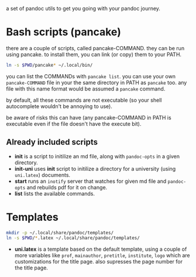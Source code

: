 a set of pandoc utils to get you going with your pandoc journey.

# Bash scripts (pancake)
there are a couple of scripts, called pancake-COMMAND. they can be run
using pancake. to install them, you can link (or copy) them to
your PATH.

```bash
ln -s $PWD/pancake* ~/.local/bin/
```

you can list the COMMANDs with `pancake list`. you can use your own
`pancake-COMMAND` file in your the same directory in PATH as
`pancake` too. any file with this name format would be assumed a
`pancake` command.

by default, all these commands are not executable (so your shell autocomplete
wouldn't be annoying to use).

be aware of risks this can have (any pancake-COMMAND in PATH is
executable even if the file doesn't have the execute bit).

## Already included scripts
- **init** is a script to initilize an md file, along with `pandoc-opts` in a
given directory.
- **init-uni** uses **init** script to initilize a directory for a university
(using `uni.latex`) documents.
- **start** runs an `inotify` server that watches for given md file and
`pandoc-opts` and rebuilds pdf for it on change.
- **list** lists the available commands.

# Templates
```bash
mkdir -p ~/.local/share/pandoc/templates/
ln -s $PWD/*.latex ~/.local/share/pandoc/templates/
```
- **uni.latex** is a template based on the default template, using a couple of
more variables like `prof`, `mainauthor`, `pretitle`, `institute`, `logo` which
are customizations for the title page. also supresses the page number for the
title page.
